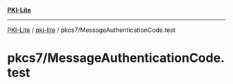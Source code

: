 [**PKI-Lite**](../../../README.md)

---

[PKI-Lite](../../../README.md) / [pki-lite](../../README.md) / pkcs7/MessageAuthenticationCode.test

# pkcs7/MessageAuthenticationCode.test
